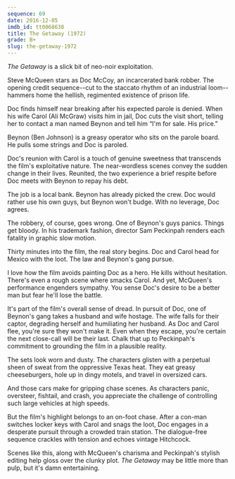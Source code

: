 ```yaml
---
sequence: 69
date: 2016-12-05
imdb_id: tt0068638
title: The Getaway (1972)
grade: B+
slug: the-getaway-1972
---
```


_The Getaway_ is a slick bit of neo-noir exploitation.

Steve McQueen stars as Doc McCoy, an incarcerated bank robber. The opening credit sequence--cut to the staccato rhythm of an industrial loom--hammers home the hellish, regimented existence of prison life.

Doc finds himself near breaking after his expected parole is denied. When his wife Carol (Ali McGraw) visits him in jail, Doc cuts the visit short, telling her to contact a man named Beynon and tell him “I'm for sale. His price.”

Beynon (Ben Johnson) is a greasy operator who sits on the parole board. He pulls some strings and Doc is paroled.

Doc's reunion with Carol is a touch of genuine sweetness that transcends the film's exploitative nature. The near-wordless scenes convey the sudden change in their lives. Reunited, the two experience a brief respite before Doc meets with Beynon to repay his debt.

The job is a local bank. Beynon has already picked the crew. Doc would rather use his own guys, but Beynon won't budge. With no leverage, Doc agrees.

The robbery, of course, goes wrong. One of Beynon's guys panics. Things get bloody. In his trademark fashion, director Sam Peckinpah renders each fatality in graphic slow motion.

Thirty minutes into the film, the real story begins. Doc and Carol head for Mexico with the loot. The law and Beynon's gang pursue.

I love how the film avoids painting Doc as a hero. He kills without hesitation. There's even a rough scene where smacks Carol. And yet, McQueen's performance engenders sympathy. You sense Doc's desire to be a better man but fear he'll lose the battle.

It's part of the film's overall sense of dread. In pursuit of Doc, one of Beynon's gang takes a husband and wife hostage. The wife falls for their captor, degrading herself and humiliating her husband. As Doc and Carol flee, you're sure they won't make it. Even when they escape, you're certain the next close-call will be their last. Chalk that up to Peckinpah's commitment to grounding the film in a plausible reality.

The sets look worn and dusty. The characters glisten with a perpetual sheen of sweat from the oppressive Texas heat. They eat greasy cheeseburgers, hole up in dingy motels, and travel in oversized cars.

And those cars make for gripping chase scenes. As characters panic, oversteer, fishtail, and crash, you appreciate the challenge of controlling such large vehicles at high speeds.

But the film's highlight belongs to an on-foot chase. After a con-man switches locker keys with Carol and snags the loot, Doc engages in a desperate pursuit through a crowded train station. The dialogue-free sequence crackles with tension and echoes vintage Hitchcock.

Scenes like this, along with McQueen's charisma and Peckinpah's stylish editing help gloss over the clunky plot. _The Getaway_ may be little more than pulp, but it's damn entertaining.
